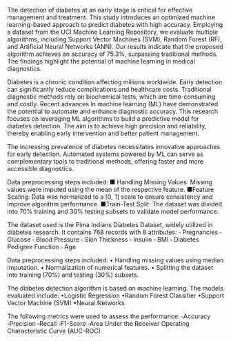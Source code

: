 The detection of diabetes at an early stage is critical for effective management and treatment. This study introduces an optimized machine learning-based approach to predict diabetes with high accuracy. Employing a dataset from the UCI Machine Learning Repository, we evaluate multiple algorithms, including Support Vector Machines (SVM), Random Forest (RF), and Artificial Neural Networks (ANN). Our results indicate that the proposed algorithm achieves an accuracy of 75.3%, surpassing traditional methods. The findings highlight the potential of machine learning in medical diagnostics.

Diabetes is a chronic condition affecting millions worldwide. Early detection can significantly reduce complications and healthcare costs. Traditional diagnostic methods rely on biochemical tests, which are time-consuming and costly. Recent advances in machine learning (ML) have demonstrated the potential to automate and enhance diagnostic accuracy. This research focuses on leveraging ML algorithms to build a predictive model for diabetes detection. The aim is to achieve high precision and reliability, thereby enabling early intervention and better patient management.

The increasing prevalence of diabetes necessitates innovative approaches for early detection. Automated systems powered by ML can serve as complementary tools to traditional methods, offering faster and more accessible diagnostics.

Data preprocessing steps included:
■ Handling Missing Values: Missing values were imputed using the mean of the respective feature.
■Feature Scaling: Data was normalized to a [0, 1] scale to ensure consistency and improve algorithm performance.
■Train-Test Split: The dataset was divided into 70% training and 30% testing subsets to validate model performance.

The dataset used is the Pima Indians Diabetes Dataset, widely utilized in diabetes research. It contains 768 records with 8 attributes:
▫ Pregnancies
▫ Glucose
▫ Blood Pressure
▫ Skin Thickness
▫ Insulin
▫ BMI
▫ Diabetes Pedigree Function
▫ Age

Data preprocessing steps included:
• Handling missing values using median imputation.
• Normalization of numerical features.
• Splitting the dataset into training (70%) and testing (30%) subsets.

The diabetes detection algorithm is based on machine learning. The models evaluated include:
•Logistic Regression
•Random Forest Classifier
•Support Vector Machine (SVM)
•Neural Networks

The following metrics were used to assess the performance:
▫Accuracy
▫Precision
▫Recall
▫F1-Score
▫Area Under the Receiver Operating Characteristic Curve (AUC-ROC)
